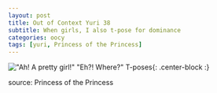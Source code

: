 ```yaml
---
layout: post
title: Out of Context Yuri 38
subtitle: When girls, I also t-pose for dominance
categories: oocy
tags: [yuri, Princess of the Princess]
---
```




!["Ah! A pretty girl!" "Eh?! Where?" *T-poses*](https://imgur.com/oUPqony.png){: .center-block :}


source: Princess of the Princess